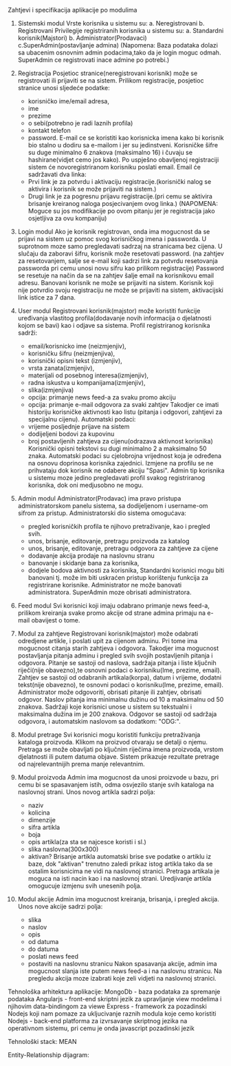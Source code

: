 Zahtjevi i specifikacija aplikacije po modulima

1. Sistemski modul
Vrste korisnika u sistemu su: a. Neregistrovani b. Registrovani
Privilegije registriranih korisnika u sistemu su: 
	a. Standardni korisnik(Majstori) 
	b. Administrator(Prodavaci) 
	c.SuperAdmin(postavljanje admina)
(Napomena: Baza podataka dolazi sa ubacenim osnovnim admin podacima,tako da je login moguc odmah. SuperAdmin ce registrovati inace admine po potrebi.)

2. Registracija
Posjetioc stranice(neregistrovani korisnik) može se registrovati ili prijaviti se na sistem.
Prilikom registracije, posjetioc stranice unosi sljedeće podatke: 
	- korisničko ime/email adresa,
	- ime 
	- prezime
	- o sebi(potrebno je radi laznih profila)
	- kontakt telefon
	- password.
E-mail ce se koristiti kao korisnicka imena kako bi korisnik bio stalno u dodiru sa e-mailom i jer su jedinstveni.
Korisničke šifre su duge minimalno 6 znakova (maksimalno 16) i čuvaju se hashirane(vidjet cemo jos kako).
Po uspješno obavljenoj registraciji sistem će novoregistriranom korisniku poslati email. 
Email će sadržavati dva linka: 
	- Prvi link je za potvrdu i aktivaciju registracije.(korisnički nalog se aktivira i korisnik se može prijaviti na sistem.)
	- Drugi link je za pogresnu prijavu registracije.(pri cemu se aktivira brisanje kreiranog naloga posjecivanjem ovog linka.)
(NAPOMENA: Moguce su jos modifikacije po ovom pitanju jer je registracija jako osjetljiva za ovu kompaniju)

3. Login modul
Ako je korisnik registrovan, onda ima mogucnost da se prijavi na sistem uz pomoc svog korisničkog imena i passworda. U suprotnom moze samo pregledavati sadrzaj na stranicama bez cijena.
U slučaju da zaboravi šifru, korisnik može resetovati password. (na zahtjev za resetovanjem, salje se e-mail koji sadrzi link za potvrdu resetovanja passworda pri cemu unosi novu sifru kao prilikom registracije)
Password se resetuje na način da se na zahtjev šalje email na korisnikovu email adresu. 
Banovani korisnik ne može se prijaviti na sistem.
Korisnik koji nije potvrdio svoju registraciju ne može se prijaviti na sistem, aktivacijski link istice za 7 dana.


3. User modul
Registrovani korisnik(majstor) može koristiti funkcije uređivanja vlastitog profila(dodavanje novih informacija o djelatnosti kojom se bavi) kao i odjave sa sistema.
Profil registriranog korisnika sadrži: 
	- email/korisnicko ime (neizmjenjiv), 
	- korisničku šifru (neizmjenjiva), 
	- korisnički opisni tekst (izmjenjiv), 
	- vrsta zanata(izmjenjiv),
	- materijali od posebnog interesa(izmjenjiv),
	- radna iskustva u kompanijama(izmjenjiv),
	- slika(izmjenjiva)
	- opcija: primanje news feed-a za svaku promo akciju
	- opcija: primanje e-mail odgovora za svaki zahtjev
Takodjer ce imati historiju korisničke aktivnosti kao listu (pitanja i odgovori, zahtjevi za specijalnu cijenu).
Automatski podaci:
	- vrijeme posljednje prijave na sistem
	- dodijeljeni bodovi za kupovinu
	- broj postavljenih zahtjeva za cijenu(odrazava aktivnost korisnika)
Korisnički opisni tekstovi su dugi minimalno 2 a maksimalno 50 znaka.
Automatski podaci su cjelobrojna vrijednost koja je određena na osnovu doprinosa korisnika zajednici. 
Izmjene na profilu se ne prihvataju dok korisnik ne odabere akciju "Spasi".
Admin tip korisnika u sistemu moze jedino pregledavati profil svakog registriranog korisnika, dok oni medjusobno ne mogu.

4. Admin modul
Administrator(Prodavac) ima pravo pristupa administratorskom panelu sistema, sa dodijeljenom i username-om sifrom za pristup.
Administratorski dio sistema omogućava: 
	- pregled korisničkih profila te njihovo pretraživanje, kao i pregled svih.
	- unos, brisanje, editovanje, pretragu proizvoda za katalog
	- unos, brisanje, editovanje, pretragu odgovora za zahtjeve za cijene
	- dodavanje akcija prodaje na naslovnu stranu
	- banovanje i skidanje bana za korisnika,
	- dodjele bodova aktivnosti za korisnika,
Standardni korisnici mogu biti banovani tj. može im biti uskraćen pristup korištenju funkcija za registrirane korisnike.
Administrator ne može banovati administratora. SuperAdmin moze obrisati administratora.

5. Feed modul
Svi korisnici koji imaju odabrano primanje news feed-a, prilikom kreiranja svake promo akcije od strane admina primaju na e-mail obavijest o tome.

6. Modul za zahtjeve
Registrovani korisnik(majstor) može odabrati odredjene artikle, i poslati upit za cijenom adminu.
Pri tome ima mogucnost citanja starih zahtjeva i odgovora. 
Takodjer ima mogucnost postavljanja pitanja adminu i pregled svih svojih postavljenih pitanja i odgovora.
Pitanje se sastoji od naslova, sadržaja pitanja i liste ključnih riječi(nije obavezno),te osnovni podaci o korisniku(Ime, prezime, email). 
Zahtjev se sastoji od odabranih artikala(korpa), datum i vrijeme, dodatni tekst(nije obavezno), te osnovni podaci o korisniku(Ime, prezime, email).
Administrator može odgovoriti, obrisati pitanje ili zahtjev, obrisati odgovor.
Naslov pitanja ima minimalnu dužinu od 10 a maksimalnu od 50 znakova.
Sadržaji koje korisnici unose u sistem su tekstualni i maksimalna dužina im je 200 znakova. 
Odgovor se sastoji od sadržaja odgovora, i automatskim naslovom sa dodatkom: "ODG:".

7. Modul pretrage
Svi korisnici mogu koristiti funkciju pretraživanja kataloga proizvoda. Klikom na proizvod otvaraju se detalji o njemu.
Pretraga se može obavljati po ključnim riječima imena proizvoda, vrstom djelatnosti ili putem datuma objave.
Sistem prikazuje rezultate pretrage od najrelevantnijih prema manje relevantnim.

8. Modul proizvoda
Admin ima mogucnost da unosi proizvode u bazu, pri cemu bi se spasavanjem istih, odma osvjezilo stanje svih kataloga na naslovnoj strani.
Unos novog artikla sadrzi polja: 
	- naziv
	- kolicina
	- dimenzije
	- sifra artikla	
	- boja
	- opis artikla(za sta se najcesce koristi i sl.)
	- slika naslovna(300x300)
	- aktivan?
Brisanje artikla automatski brise sve podatke o artiklu iz baze, dok "aktivan" trenutno zaledi prikaz istog artikla tako da se ostalim korisnicima ne vidi na naslovnoj stranici.
Pretraga artikala je moguca na isti nacin kao i na naslovnoj strani.
Uredjivanje artikla omogucuje izmjenu svih unesenih polja.

7. Modul akcije
Admin ima mogucnost kreiranja, brisanja, i pregled akcija.
Unos nove akcije sadrzi polja:
	- slika
	- naslov
	- opis
	- od datuma
	- do datuma
	- poslati news feed
	- postaviti na naslovnu stranicu
Nakon spasavanja akcije, admin ima mogucnost slanja iste putem news feed-a i na naslovnu stranicu.
Na pregledu akcija moze izabrati koje zeli vidjeti na naslovnoj stranici.


Tehnološka arhitektura aplikacije:
MongoDb - baza podataka za spremanje podataka
Angularjs - front-end skriptni jezik za upravljanje view modelima i njihovim data-bindingom za viewe
Express - framework za pozadinski Nodejs koji nam pomaze za ukljucivanje raznih modula koje cemo koristiti
Nodejs - back-end platforma za izvrsavanje skriptnog jezika na operativnom sistemu, pri cemu je onda javascript pozadinski jezik

Tehnološki stack: MEAN

Entity-Relationship dijagram:
